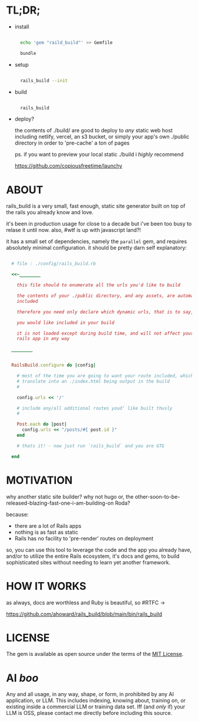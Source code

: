 # TL;DR;

- install

  ```sh

    echo 'gem "raild_build"' >> Gemfile

    bundle

  ```

- setup

  ```sh

    rails_build --init

  ```

- build

  ```sh

    rails_build

  ```

- deploy?

  the contents of ./build/ are good to deploy to *any* static web host
  including netlify, vercel, an s3 bucket, or simply your app's own ./public
  directory in order to 'pre-cache' a ton of pages

  ps. if you want to preview your local static ./build i *highly* recommend

    https://github.com/copiousfreetime/launchy


# ABOUT

  rails_build is a very small, fast enough, static site generator built on top
  of the rails you already know and love.

  it's been in production usage for close to a decade but i've been too busy
  to relase it until now.  also, #wtf is up with javascript land?!

  it has a small set of dependencies, namely the `parallel` gem, and requires
  absolutely minimal configuration.  it should be pretty darn self
  explanatory:

```ruby

  # file : ./config/rails_build.rb

  <<~________

    this file should to enumerate all the urls you'd like to build

    the contents of your ./public directory, and any assets, are automaticaly
    included

    therefore you need only declare which dynamic urls, that is to say, 'routes'

    you would like included in your build

    it is not loaded except during build time, and will not affect your normal
    rails app in any way

  ________


  RailsBuild.configure do |config|

    # most of the time you are going to want your route included, which will
    # translate into an ./index.html being output in the build
    #

    config.urls << '/'

    # include any/all additional routes youd' like built thusly
    #

    Post.each do |post|
      config.urls << "/posts/#{ post.id }"
    end

    # thats it! - now just run `rails_build` and you are GTG

  end

```

# MOTIVATION

why another static site builder?  why not hugo or, the
other-soon-to-be-released-blazing-fast-one-i-am-building-on Roda?

because:

- there are a lot of Rails apps
- nothing is as fast as static
- Rails has no facility to 'pre-render' routes on deployment

so, you can use this tool to leverage the code and the app you already have,
and/or to utilize the entire Rails ecosystem, it's docs and gems, to build
sophisticated sites without needing to learn yet another framework.

# HOW IT WORKS

as always, docs are worthless and Ruby is beautiful, so #RTFC ->

  https://github.com/ahoward/rails_build/blob/main/bin/rails_build


# LICENSE

The gem is available as open source under the terms of the [MIT License](http://opensource.org/licenses/MIT).

# AI _boo_

Any and all usage, in any way, shape, or form, in prohibited by any AI
application, or LLM.  This includes indexing, knowing about, training on, or
existing inside a commercial LLM or training data set.  Iff (and *only* if)
your LLM is OSS, please contact me directly before including this source.
